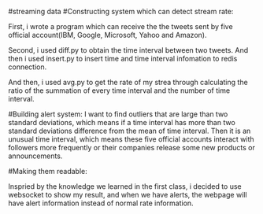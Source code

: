 #streaming data
#Constructing system which can detect stream rate:

First, i wrote a program which can receive the the tweets sent by five official 
account(IBM, Google, Microsoft, Yahoo and Amazon).

Second, i used diff.py to obtain the time interval between two tweets. And then i used insert.py to insert time and 
time interval infomation to redis connection.

And then, i used avg.py to get the rate of my strea through calculating the ratio of the summation of every time interval
and the number of time interval.

#Building alert system:
I want to find outliers that are large than two standard deviations, which means if a time interval has 
more than two standard deviations difference from the mean of time interval. Then it is an unusual time interval, which 
means these five official accounts interact with followers more frequently or their companies release some new products 
or announcements.

#Making them readable:

Inspried by the knowledge we learned in the first class, i decided to use websocket to show my result, and when we have 
alerts, the webpage will have alert information instead of normal rate information.


